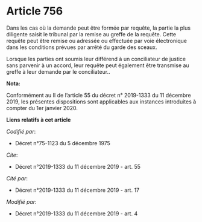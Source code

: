 # Article 756

Dans les cas où la demande peut être formée par requête, la partie la plus diligente saisit le tribunal par la remise au
greffe de la requête. Cette requête peut être remise ou adressée ou effectuée par voie électronique dans les conditions
prévues par arrêté du garde des sceaux.

Lorsque les parties ont soumis leur différend à un conciliateur de justice sans parvenir à un accord, leur requête peut
également être transmise au greffe à leur demande par le conciliateur..

**Nota:**

Conformément au II de l’article 55 du décret n° 2019-1333 du 11 décembre 2019, les présentes dispositions sont applicables
aux instances introduites à compter du 1er janvier 2020.

**Liens relatifs à cet article**

_Codifié par_:

  - Décret n°75-1123 du 5 décembre 1975

_Cite_:

  - Décret n°2019-1333 du 11 décembre 2019 - art. 55

_Cité par_:

  - Décret n°2019-1333 du 11 décembre 2019 - art. 17

_Modifié par_:

  - Décret n°2019-1333 du 11 décembre 2019 - art. 4
